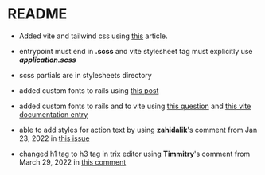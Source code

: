 # README

* Added vite and tailwind css using [this](https://dev.to/davidteren/ruby-on-rails-7-high-performance-frontend-development-with-esbuild-rollup-vite-2onj) article.

* entrypoint must end in **__.scss__** and vite stylesheet tag must explicitly use **_application.scss_**
* scss partials are in stylesheets directory
* added custom fonts to rails using [this post](https://medium.com/@alexis.teh/how-to-add-custom-fonts-to-your-rails-application-992b197c7baa)
* added custom fonts to rails and to vite using [this question](https://github.com/ElMassimo/vite_ruby/discussions/144) and [this vite documentation entry](https://vite-ruby.netlify.app/config/#watchadditionalpaths)
* able to add styles for action text by using __zahidalik__'s comment from Jan 23, 2022 in [this issue](https://github.com/rails/rails/issues/43441)
* changed h1 tag to h3 tag in trix editor using __Timmitry__'s comment from March 29, 2022 in [this comment](https://github.com/basecamp/trix/issues/528)
